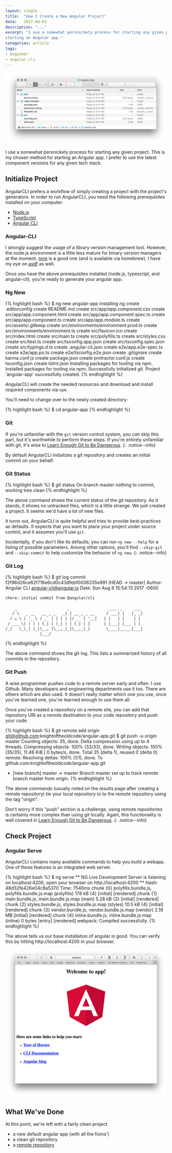 ```yaml
---
layout: single
title:  "How I Create a New Angular Project"
date:   2017-08-03
description: "..."
excerpt: "I use a somewhat persnickety process for starting any given project. This is my chosen method for
starting an Angular app."
categories: article
tags:
- beginner
- angular-cli
---
```


![The Completed Project Structure](/assets/images/angular/default-angular-directory-structure.png)

I use a somewhat persnickety process for starting any given project. This is my chosen method for
starting an Angular app. I prefer to use the latest component versions for any given tech stack.

## Initialize Project

AngularCLI prefers a workflow of simply creating a project with the project's generators. In order
to run AngularCLI, you need the following prerequisites installed on your computer:

- [Node.js](https://nodejs.org/en/download/)
- [TypeScript](http://www.typescriptlang.org/#download-links)
- [Angular CLI](https://cli.angular.io)

### Angular-CLI

I *strongly* suggest the usage of a library version management tool. However, the node.js
environment is a little less mature for binary version managers at the moment.
[nvm](https://github.com/creationix/nvm) is a good one (and is available via homebrew). I have my
eye on [asdf](https://github.com/asdf-vm/asdf) as well.

Once you have the above prerequisites installed (node.js, typescript, and angular-cli), you're ready
to generate your angular app.

### Ng New

{% highlight bash %}
$ ng new angular-app
installing ng
  create .editorconfig
  create README.md
  create src/app/app.component.css
  create src/app/app.component.html
  create src/app/app.component.spec.ts
  create src/app/app.component.ts
  create src/app/app.module.ts
  create src/assets/.gitkeep
  create src/environments/environment.prod.ts
  create src/environments/environment.ts
  create src/favicon.ico
  create src/index.html
  create src/main.ts
  create src/polyfills.ts
  create src/styles.css
  create src/test.ts
  create src/tsconfig.app.json
  create src/tsconfig.spec.json
  create src/typings.d.ts
  create .angular-cli.json
  create e2e/app.e2e-spec.ts
  create e2e/app.po.ts
  create e2e/tsconfig.e2e.json
  create .gitignore
  create karma.conf.js
  create package.json
  create protractor.conf.js
  create tsconfig.json
  create tslint.json
Installing packages for tooling via npm.
Installed packages for tooling via npm.
Successfully initialized git.
Project 'angular-app' successfully created.
{% endhighlight %}

AngularCLI will create the needed resources and download and install required components via `npm`.

You'll need to change over to the newly created directory:

{% highlight bash %}
$ cd angular-app
{% endhighlight %}

### Git

If you're unfamiliar with the `git` version control system, you *can* skip this part, but it's
worthwhile to perform these steps. If you're entirely unfamiliar with git, it's wise to
[Learn Enough Git to Be Dangerous][learn-enough-git].
{: .notice--info}

By default AngularCLI initializes a git repository and creates an initial commit on your behalf.

### Git Status

{% highlight bash %}
$ git status
On branch master
nothing to commit, working tree clean
{% endhighlight %}

The above command shows the current status of the git repository. As it stands, it shows no
untracked files, which is a little strange. We just created a project. It seems we'd have a *lot*
of new files.

It turns out, AngularCLI is quite helpful and tries to provide best-practices as defaults. It
expects that you want to place your project under source control, and it assumes you'll use `git`.

Incidentally, if you don't like its defaults, you can run `ng new --help` for a listing of
possible parameters. Among other options, you'll find `--skip-git` and `--skip-commit` to help
customize the behavior of `ng new`.
{: .notice--info}

### Git Log

{% highlight bash %}
$ git log
commit f2f96d26ce62f716e6cd0c43dfebf0008335e991 (HEAD -> master)
Author: Angular CLI <angular-cli@angular.io>
Date:   Sun Aug 6 15:54:13 2017 -0600

    chore: initial commit from @angular/cli

        _                      _                 ____ _     ___
       / \   _ __   __ _ _   _| | __ _ _ __     / ___| |   |_ _|
      / △ \ | '_ \ / _` | | | | |/ _` | '__|   | |   | |    | |
     / ___ \| | | | (_| | |_| | | (_| | |      | |___| |___ | |
    /_/   \_\_| |_|\__, |\__,_|_|\__,_|_|       \____|_____|___|
                   |___/
{% endhighlight %}

The above command shows the git log. This lists a summarized history of all commits in the
repository.

### Git Push

A wise programmer pushes code to a remote server early and often. I use Github. Many developers
and engineering departments use it too. There are others which are also used. It doesn't really
matter which one you use, once you've learned one, you've learned enough to use them all.

Once you've created a repository on a remote site, you can add that repository URI as a remote
destination to your code repository and push your code.

{% highlight bash %}
$ git remote add origin git@github.com:knightoftheoldcode/angular-app.git
$ git push -u origin master
Counting objects: 35, done.
Delta compression using up to 4 threads.
Compressing objects: 100% (33/33), done.
Writing objects: 100% (35/35), 11.48 KiB | 0 bytes/s, done.
Total 35 (delta 1), reused 0 (delta 0)
remote: Resolving deltas: 100% (1/1), done.
To github.com:knightoftheoldcode/angular-app.git
 * [new branch]      master -> master
Branch master set up to track remote branch master from origin.
{% endhighlight %}

The above commands (usually noted on the results page after creating a remote repository) tie your
local repository to to the remote repository using the tag "origin".

Don't worry if this "push" section is a challenge, using remote repositories is certainly more
complex than using git locally. Again, this functionality is well covered in
[Learn Enough Git to Be Dangerous][learn-enough-git].
{: .notice--info}

## Check Project

### Angular Serve

AngularCLI contains many available commands to help you build a webapp. One of those features is an
integrated web server.

{% highlight bash %}
$ ng serve
** NG Live Development Server is listening on localhost:4200, open your browser on http://localhost:4200 **
Hash: 48d32fe426e04c8a5370
Time: 7546ms
chunk    {0} polyfills.bundle.js, polyfills.bundle.js.map (polyfills) 178 kB {4} [initial] [rendered]
chunk    {1} main.bundle.js, main.bundle.js.map (main) 5.28 kB {3} [initial] [rendered]
chunk    {2} styles.bundle.js, styles.bundle.js.map (styles) 10.5 kB {4} [initial] [rendered]
chunk    {3} vendor.bundle.js, vendor.bundle.js.map (vendor) 2.19 MB [initial] [rendered]
chunk    {4} inline.bundle.js, inline.bundle.js.map (inline) 0 bytes [entry] [rendered]
webpack: Compiled successfully.
{% endhighlight %}

The above tells us our base installation of angular is good. You can verify this by hitting
http://localhost:4200 in your browser.

![Default Angular App](/assets/images/angular/default-angular-app.png)

## What We've Done

At this point, we're left with a fairly clean project.

- a new default angular app (with all the fixins')
- a clean git repository
- a [remote repository][github-knightoftheoldcode-angular-app]

[learn-enough-git]: http://amzn.to/2fhJqx2
[thoughtbot-git-commit-tips]: https://robots.thoughtbot.com/5-useful-tips-for-a-better-commit-message
[github-knightoftheoldcode-angular-app]: https://github.com/knightoftheoldcode/angular-app